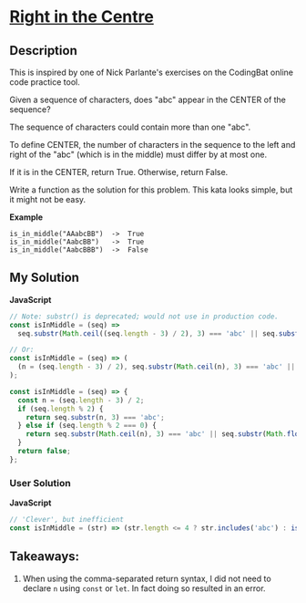 # [Right in the Centre](https://www.codewars.com/kata/5f5da7a415fbdc0001ae3c69)

## Description

This is inspired by one of Nick Parlante's exercises on the CodingBat online code practice tool.

Given a sequence of characters, does "abc" appear in the CENTER of the sequence?

The sequence of characters could contain more than one "abc".

To define CENTER, the number of characters in the sequence to the left and right of the "abc" (which is in the middle) must differ by at most one.

If it is in the CENTER, return True. Otherwise, return False.

Write a function as the solution for this problem. This kata looks simple, but it might not be easy.

**Example**

```
is_in_middle("AAabcBB")  ->  True
is_in_middle("AabcBB")   ->  True
is_in_middle("AabcBBB")  ->  False
```

## My Solution

**JavaScript**

```js
// Note: substr() is deprecated; would not use in production code.
const isInMiddle = (seq) =>
  seq.substr(Math.ceil((seq.length - 3) / 2), 3) === 'abc' || seq.substr(Math.floor((seq.length - 3) / 2), 3) === 'abc';

// Or:
const isInMiddle = (seq) => (
  (n = (seq.length - 3) / 2), seq.substr(Math.ceil(n), 3) === 'abc' || seq.substr(Math.floor(n), 3) === 'abc'
);
```

```js
const isInMiddle = (seq) => {
  const n = (seq.length - 3) / 2;
  if (seq.length % 2) {
    return seq.substr(n, 3) === 'abc';
  } else if (seq.length % 2 === 0) {
    return seq.substr(Math.ceil(n), 3) === 'abc' || seq.substr(Math.floor(n), 3) === 'abc';
  }
  return false;
};
```

### User Solution

**JavaScript**

```js
// 'Clever', but inefficient
const isInMiddle = (str) => (str.length <= 4 ? str.includes('abc') : isInMiddle(str.slice(1, -1)));
```

## Takeaways:

1. When using the comma-separated return syntax, I did not need to declare `n` using `const` or `let`. In fact doing so resulted in an error.
